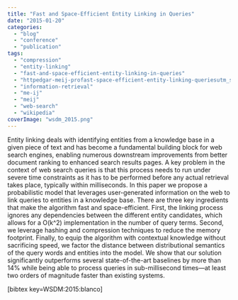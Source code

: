```yaml
---
title: "Fast and Space-Efficient Entity Linking in Queries"
date: "2015-01-20"
categories:
  - "blog"
  - "conference"
  - "publication"
tags:
  - "compression"
  - "entity-linking"
  - "fast-and-space-efficient-entity-linking-in-queries"
  - "httpedgar-meij-profast-space-efficient-entity-linking-queriesutm_sourcebit-ly"
  - "information-retrieval"
  - "me-ij"
  - "meij"
  - "web-search"
  - "wikipedia"
coverImage: "wsdm_2015.png"
---
```


Entity linking deals with identifying entities from a knowledge base in a given piece of text and has become a fundamental building block for web search engines, enabling numerous downstream improvements from better document ranking to enhanced search results pages. A key problem in the context of web search queries is that this process needs to run under severe time constraints as it has to be performed before any actual retrieval takes place, typically within milliseconds. In this paper we propose a probabilistic model that leverages user-generated information on the web to link queries to entities in a knowledge base. There are three key ingredients that make the algorithm fast and space-efficient. First, the linking process ignores any dependencies between the different entity candidates, which allows for a O(k^2) implementation in the number of query terms. Second, we leverage hashing and compression techniques to reduce the memory footprint. Finally, to equip the algorithm with contextual knowledge without sacrificing speed, we factor the distance between distributional semantics of the query words and entities into the model. We show that our solution significantly outperforms several state-of-the-art baselines by more than 14% while being able to process queries in sub-millisecond times—at least two orders of magnitude faster than existing systems.

\[bibtex key=WSDM:2015:blanco\]
